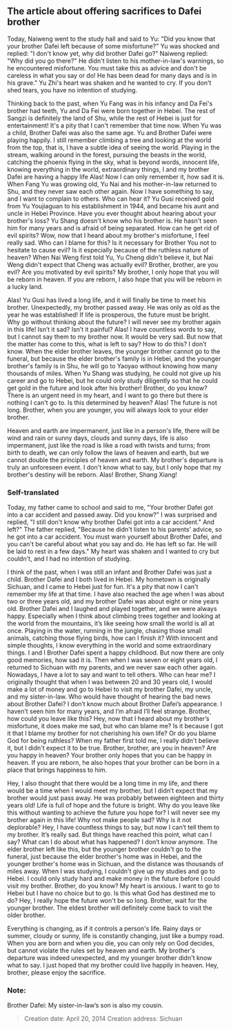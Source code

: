 ## The article about offering sacrifices to Dafei brother

Today, Naiweng went to the study hall and said to Yu: "Did you know that your brother Dafei left because of some misfortune?" Yu was shocked and replied: "I don't know yet, why did brother Dafei go?" Naiweng replied: "Why did you go there?" He didn't listen to his mother-in-law's warnings, so he encountered misfortune. You must take this as advice and don't be careless in what you say or do! He has been dead for many days and is in his grave." Yu Zhi's heart was shaken and he wanted to cry. If you don't shed tears, you have no intention of studying.

Thinking back to the past, when Yu Fang was in his infancy and Da Fei's brother had teeth, Yu and Da Fei were born together in Hebei. The rest of Sangzi is definitely the land of Shu, while the rest of Hebei is just for entertainment! It's a pity that I can't remember that time now. When Yu was a child, Brother Dafei was also the same age. Yu and Brother Dafei were playing happily. I still remember climbing a tree and looking at the world from the top, that is, I have a subtle idea of seeing the world. Playing in the stream, walking around in the forest, pursuing the beasts in the world, catching the phoenix flying in the sky, what is beyond words, innocent life, knowing everything in the world, extraordinary things, I and my brother Dafei are having a happy life Alas! Now I can only remember it, how sad it is. When Fang Yu was growing old, Yu Nai and his mother-in-law returned to Shu, and they never saw each other again. Now I have something to say, and I want to complain to others. Who can hear it? Yu Gusi received gold from Yu Youjiaguan to his establishment in 1944, and became his aunt and uncle in Hebei Province. Have you ever thought about hearing about your brother's loss? Yu Shang doesn't know who his brother is. He hasn't seen him for many years and is afraid of being separated. How can he get rid of evil spirits? Wow, now that I heard about my brother's misfortune, I feel really sad. Who can I blame for this? Is it necessary for Brother You not to hesitate to cause evil? Is it especially because of the ruthless nature of heaven? When Nai Weng first told Yu, Yu Cheng didn't believe it, but Nai Weng didn't expect that Cheng was actually evil? Brother, brother, are you evil? Are you motivated by evil spirits? My brother, I only hope that you will be reborn in heaven. If you are reborn, I also hope that you will be reborn in a lucky land.

Alas! Yu Gusi has lived a long life, and it will finally be time to meet his brother. Unexpectedly, my brother passed away. He was only as old as the year he was established! If life is prosperous, the future must be bright. Why go without thinking about the future? I will never see my brother again in this life! Isn’t it sad? Isn’t it painful? Alas! I have countless words to say, but I cannot say them to my brother now. It would be very sad. But now that the matter has come to this, what is left to say? How to do this? I don’t know. When the elder brother leaves, the younger brother cannot go to the funeral, but because the elder brother's family is in Hebei, and the younger brother's family is in Shu, he will go to Yaoyao without knowing how many thousands of miles. When Yu Shang was studying, he could not give up his career and go to Hebei, but he could only study diligently so that he could get gold in the future and look after his brother! Brother, do you know? There is an urgent need in my heart, and I want to go there but there is nothing I can't go to. Is this determined by heaven? Alas! The future is not long. Brother, when you are younger, you will always look to your elder brother.

Heaven and earth are impermanent, just like in a person's life, there will be wind and rain or sunny days, clouds and sunny days, life is also impermanent, just like the road is like a road with twists and turns; from birth to death, we can only follow the laws of heaven and earth, but we cannot double the principles of heaven and earth. My brother's departure is truly an unforeseen event. I don't know what to say, but I only hope that my brother's destiny will be reborn. Alas! Brother, Shang Xiang!

### Self-translated

Today, my father came to school and said to me, "Your brother Dafei got into a car accident and passed away. Did you know?" I was surprised and replied, "I still don't know why brother Dafei got into a car accident." And left?" The father replied, "Because he didn't listen to his parents' advice, so he got into a car accident. You must warn yourself about Brother Dafei, and you can't be careful about what you say and do. He has left so far. He will be laid to rest in a few days." My heart was shaken and I wanted to cry but couldn't, and I had no intention of studying.

I think of the past, when I was still an infant and Brother Dafei was just a child. Brother Dafei and I both lived in Hebei. My hometown is originally Sichuan, and I came to Hebei just for fun. It's a pity that now I can't remember my life at that time. I have also reached the age when I was about two or three years old, and my brother Dafei was about eight or nine years old. Brother Dafei and I laughed and played together, and we were always happy. Especially when I think about climbing trees together and looking at the world from the mountains, it’s like seeing how small the world is all at once. Playing in the water, running in the jungle, chasing those small animals, catching those flying birds, how can I finish it? With innocent and simple thoughts, I know everything in the world and some extraordinary things. I and I Brother Dafei spent a happy childhood. But now there are only good memories, how sad it is. Then when I was seven or eight years old, I returned to Sichuan with my parents, and we never saw each other again. Nowadays, I have a lot to say and want to tell others. Who can hear me? I originally thought that when I was between 20 and 30 years old, I would make a lot of money and go to Hebei to visit my brother Dafei, my uncle, and my sister-in-law. Who would have thought of hearing the bad news about Brother Dafei? I don’t know much about Brother Dafei’s appearance. I haven’t seen him for many years, and I’m afraid I’ll feel strange. Brother, how could you leave like this? Hey, now that I heard about my brother’s misfortune, it does make me sad, but who can blame me? Is it because I got it that I blame my brother for not cherishing his own life? Or do you blame God for being ruthless? When my father first told me, I really didn't believe it, but I didn't expect it to be true. Brother, brother, are you in heaven? Are you happy in heaven? Your brother only hopes that you can be happy in heaven. If you are reborn, he also hopes that your brother can be born in a place that brings happiness to him.

Hey, I also thought that there would be a long time in my life, and there would be a time when I would meet my brother, but I didn’t expect that my brother would just pass away. He was probably between eighteen and thirty years old! Life is full of hope and the future is bright. Why do you leave like this without wanting to achieve the future you hope for? I will never see my brother again in this life! Why not make people sad? Why is it not deplorable? Hey, I have countless things to say, but now I can’t tell them to my brother. It’s really sad. But things have reached this point, what can I say? What can I do about what has happened? I don’t know anymore. The elder brother left like this, but the younger brother couldn't go to the funeral, just because the elder brother's home was in Hebei, and the younger brother's home was in Sichuan, and the distance was thousands of miles away. When I was studying, I couldn't give up my studies and go to Hebei. I could only study hard and make money in the future before I could visit my brother. Brother, do you know? My heart is anxious. I want to go to Hebei but I have no choice but to go. Is this what God has destined me to do? Hey, I really hope the future won't be so long. Brother, wait for the younger brother. The eldest brother will definitely come back to visit the older brother.

Everything is changing, as if it controls a person's life. Rainy days or summer, cloudy or sunny, life is constantly changing, just like a bumpy road. When you are born and when you die, you can only rely on God decides, but cannot violate the rules set by heaven and earth. My brother's departure was indeed unexpected, and my younger brother didn't know what to say. I just hoped that my brother could live happily in heaven. Hey, brother, please enjoy the sacrifice.

### Note:

Brother Dafei: My sister-in-law’s son is also my cousin.

> Creation date: April 20, 2014
> Creation address: Sichuan
